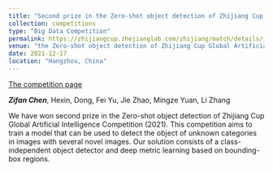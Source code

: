 ```yaml
---
title: "Second prize in the Zero-shot object detection of Zhijiang Cup Global Artificial Intelligence Competition (2021)."
collection: competitions
type: "Big Data Competition"
permalink: https://zhijiangcup.zhejianglab.com/zhijiang/match/details/id/7.html
venue: "the Zero-shot object detection of Zhijiang Cup Global Artificial Intelligence Competition (2021)"
date: 2021-12-17
location: "Hangzhou, China"
---
```


[The competition page](https://zhijiangcup.zhejianglab.com/zhijiang/match/details/id/7.html)

***Zifan Chen***, Hexin, Dong, Fei Yu, Jie Zhao, Mingze Yuan, Li Zhang

We have won second prize in the Zero-shot object detection of Zhijiang Cup Global Artificial Intelligence Competition (2021). This competition aims to train a model that can be used to detect the object of unknown categories in images with several novel images. Our solution consists of a class-independent object detector and deep metric learning based on bounding-box regions. 
